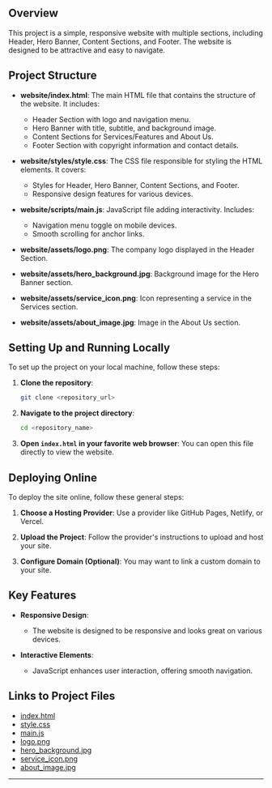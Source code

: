
## Overview
This project is a simple, responsive website with multiple sections, including Header, Hero Banner, Content Sections, and Footer. The website is designed to be attractive and easy to navigate.

## Project Structure

- **website/index.html**: The main HTML file that contains the structure of the website. It includes:
  - Header Section with logo and navigation menu.
  - Hero Banner with title, subtitle, and background image.
  - Content Sections for Services/Features and About Us.
  - Footer Section with copyright information and contact details.

- **website/styles/style.css**: The CSS file responsible for styling the HTML elements. It covers:
  - Styles for Header, Hero Banner, Content Sections, and Footer.
  - Responsive design features for various devices.

- **website/scripts/main.js**: JavaScript file adding interactivity. Includes:
  - Navigation menu toggle on mobile devices.
  - Smooth scrolling for anchor links.

- **website/assets/logo.png**: The company logo displayed in the Header Section.

- **website/assets/hero_background.jpg**: Background image for the Hero Banner section.

- **website/assets/service_icon.png**: Icon representing a service in the Services section.

- **website/assets/about_image.jpg**: Image in the About Us section.

## Setting Up and Running Locally

To set up the project on your local machine, follow these steps:

1. **Clone the repository**:
   ```bash
   git clone <repository_url>
   ```

2. **Navigate to the project directory**:
   ```bash
   cd <repository_name>
   ```

3. **Open `index.html` in your favorite web browser**:
   You can open this file directly to view the website.

## Deploying Online

To deploy the site online, follow these general steps:

1. **Choose a Hosting Provider**:
   Use a provider like GitHub Pages, Netlify, or Vercel.

2. **Upload the Project**:
   Follow the provider's instructions to upload and host your site.

3. **Configure Domain (Optional)**:
   You may want to link a custom domain to your site.

## Key Features

- **Responsive Design**:
  - The website is designed to be responsive and looks great on various devices.

- **Interactive Elements**:
  - JavaScript enhances user interaction, offering smooth navigation.

## Links to Project Files

- [index.html](website/index.html)
- [style.css](website/styles/style.css)
- [main.js](website/scripts/main.js)
- [logo.png](website/assets/logo.png)
- [hero_background.jpg](website/assets/hero_background.jpg)
- [service_icon.png](website/assets/service_icon.png)
- [about_image.jpg](website/assets/about_image.jpg)

---